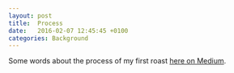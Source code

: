 ```yaml
---
layout: post
title:  Process
date:   2016-02-07 12:45:45 +0100
categories: Background
---
```


Some words about the process of my first roast [here on Medium](https://medium.com/@berndplontsch/roasting-coffee-with-a-popcorn-popper-79ce07698343#.tctyxcdj6).
